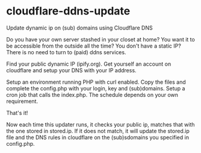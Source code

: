 # cloudflare-ddns-update
Update dynamic ip on (sub) domains using Cloudflare DNS

Do you have your own server stashed in your closet at home? You want it to be accessible from the outside all the time? You don't have a static IP?
There is no need to turn to (paid) ddns services.

Find your public dynamic IP (ipify.org).
Get yourself an account on cloudflare and setup your DNS with your IP address.

Setup an environment running PHP with curl enabled.
Copy the files and complete the config.php with your login, key and (sub)domains.
Setup a cron job that calls the index.php. The schedule depends on your own requirement.

That's it!

Now each time this updater runs, it checks your public ip, matches that with the one stored in stored.ip. If it does not match, it will update the stored.ip file and the DNS rules in cloudflare on the (sub)sdomains you specified in config.php.
